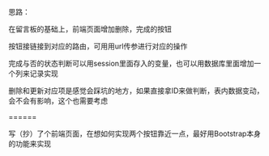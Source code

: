 思路：

在留言板的基础上，前端页面增加删除，完成的按钮

按钮接链接到对应的路由，可用用url传参进行对应的操作

完成与否的状态判断可以用session里面存入的变量，也可以用数据库里面增加一个列来记录实现

删除和更新对应项是感觉会踩坑的地方，如果直接拿ID来做判断，表内数据变动，会不会有影响，这个也需要考虑

======

写（抄）了个前端页面，在想如何实现两个按钮靠近一点，最好用Bootstrap本身的功能来实现